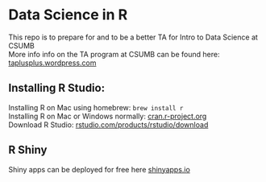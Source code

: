 # Data Science in R
This repo is to prepare for and to be a better TA for Intro to Data Science at CSUMB  
More info info on the TA program at CSUMB can be found here: <a href="https://taplusplus.wordpress.com/">taplusplus.wordpress.com</a>

## Installing R Studio:  
Installing R on Mac using homebrew: `brew install r`  
Installing R on Mac or Windows normally: <a href="https://cran.r-project.org/">cran.r-project.org</a>  
Download R Studio: <a href="https://www.rstudio.com/products/rstudio/download/">rstudio.com/products/rstudio/download</a>  

## R Shiny  
Shiny apps can be deployed for free here <a href="https://www.shinyapps.io/">shinyapps.io</a>
